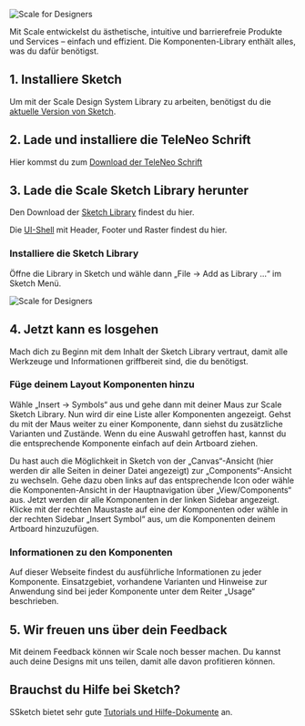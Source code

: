 ![Scale for Designers](assets/1_setup/2_scale-for-designers/Scale-for-designers-DE.png)

Mit Scale entwickelst du ästhetische, intuitive und barrierefreie Produkte und Services – einfach und effizient. Die Komponenten-Library enthält alles, was du dafür benötigst.

## 1. Installiere Sketch

Um mit der Scale Design System Library zu arbeiten, benötigst du die [aktuelle Version von Sketch](https://www.sketch.com/).

## 2. Lade und installiere die TeleNeo Schrift

Hier kommst du zum [Download der TeleNeo Schrift](https://www.brand-design.telekom.com/asset/font-0-teleneo/)

## 3. Lade die Scale Sketch Library herunter

Den Download der [Sketch Library](https://www.brand-design.telekom.com/asset/web-component-kit-0-scale-components/) findest du hier.

Die [UI-Shell](https://www.brand-design.telekom.com/asset/web-component-kit-0-basis-design-brand-header-und-footer/) mit Header, Footer und Raster findest du hier.

### Installiere die Sketch Library

Öffne die Library in Sketch und wähle dann „File → Add as Library …“ im Sketch Menü.

![Scale for Designers](assets/1_setup/2_scale-for-designers/sketch-menu-library.png)

## 4. Jetzt kann es losgehen

Mach dich zu Beginn mit dem Inhalt der Sketch Library vertraut, damit alle Werkzeuge und Informationen griffbereit sind, die du benötigst.

### Füge deinem Layout Komponenten hinzu

Wähle „Insert → Symbols“ aus und gehe dann mit deiner Maus zur Scale Sketch Library. Nun wird dir eine Liste aller Komponenten angezeigt. Gehst du mit der Maus weiter zu einer Komponente, dann siehst du zusätzliche Varianten und Zustände. Wenn du eine Auswahl getroffen hast, kannst du die entsprechende Komponente einfach auf dein Artboard ziehen.

Du hast auch die Möglichkeit in Sketch von der „Canvas“-Ansicht (hier werden dir alle Seiten in deiner Datei angezeigt) zur „Components“-Ansicht zu wechseln. Gehe dazu oben links auf das entsprechende Icon oder wähle die Komponenten-Ansicht in der Hauptnavigation über „View/Components“ aus. Jetzt werden dir alle Komponenten in der linken Sidebar angezeigt. Klicke mit der rechten Maustaste auf eine der Komponenten oder wähle in der rechten Sidebar „Insert Symbol“ aus, um die Komponenten deinem Artboard hinzuzufügen.

### Informationen zu den Komponenten

Auf dieser Webseite findest du ausführliche Informationen zu jeder Komponente. Einsatzgebiet, vorhandene Varianten und Hinweise zur Anwendung sind bei jeder Komponente unter dem Reiter „Usage“ beschrieben.

## 5. Wir freuen uns über dein Feedback

Mit deinem Feedback können wir Scale noch besser machen. Du kannst auch deine Designs mit uns teilen, damit alle davon profitieren können.

## Brauchst du Hilfe bei Sketch?

SSketch bietet sehr gute [Tutorials und Hilfe-Dokumente](https://www.sketch.com/docs/) an.
